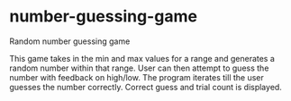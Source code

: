 # number-guessing-game
Random number guessing game

This game takes in the min and max values for a range and generates a random number within that range.
User can then attempt to guess the number with feedback on high/low.
The program iterates till the user guesses the number correctly.
Correct guess and trial count is displayed.
